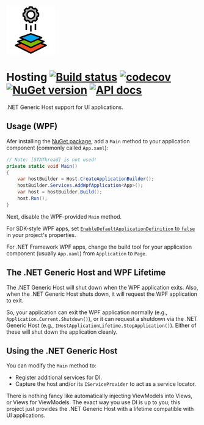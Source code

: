 ![Logo](src/icon.png)

# Hosting [![Build status](https://github.com/StephenCleary/Hosting/workflows/Build/badge.svg)](https://github.com/StephenCleary/Hosting/actions?query=workflow%3ABuild) [![codecov](https://codecov.io/gh/StephenCleary/Hosting/branch/main/graph/badge.svg)](https://codecov.io/gh/StephenCleary/Hosting) [![NuGet version](https://badge.fury.io/nu/Nito.Collections.Hosting.svg)](https://www.nuget.org/packages/Nito.Collections.Hosting) [![API docs](https://img.shields.io/badge/API-FuGet-blue.svg)](https://www.fuget.org/packages/Nito.Collections.Hosting)

.NET Generic Host support for UI applications.

## Usage (WPF)

Afer installing the [NuGet package](https://www.nuget.org/packages/Nito.Collections.Hosting), add a `Main` method to your application component (commonly called `App.xaml`):

```C#
// Note: [STAThread] is not used!
private static void Main()
{
	var hostBuilder = Host.CreateApplicationBuilder();
	hostBuilder.Services.AddWpfApplication<App>();
	var host = hostBuilder.Build();
	host.Run();
}
```

Next, disable the WPF-provided `Main` method.

For SDK-style WPF apps, set [`EnableDefaultApplicationDefinition` to `false`](https://learn.microsoft.com/en-us/dotnet/core/project-sdk/msbuild-props-desktop?WT.mc_id=DT-MVP-5000058#enabledefaultapplicationdefinition) in your project's properties.

For .NET Framework WPF apps, change the build tool for your application component (usually `App.xaml`) from `Application` to `Page`.

## The .NET Generic Host and WPF Lifetime

The .NET Generic Host will shut down when the WPF application exits. Also, when the .NET Generic Host shuts down, it will request the WPF application to exit.

So, your application can exit the WPF application normally (e.g., `Application.Current.Shutdown()`), or it can request a shutdown via the .NET Generic Host (e.g., `IHostApplicationLifetime.StopApplication()`). Either of these will shut down the application cleanly.

## Using the .NET Generic Host

You can modify the `Main` method to:

- Register additional services for DI.
- Capture the host and/or its `IServiceProvider` to act as a service locator.

There is nothing fancy like automatically injecting ViewModels into Views, or Views for ViewModels. The exact way you use DI is up to you; this project just provides the .NET Generic Host with a lifetime compatible with UI applications.
